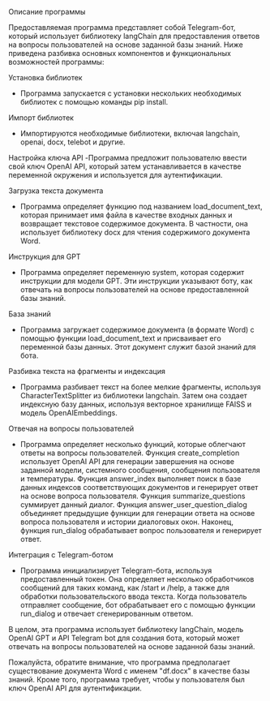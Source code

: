 Описание программы

Предоставляемая программа представляет собой Telegram-бот, который использует библиотеку langChain для предоставления ответов на вопросы пользователей на основе заданной базы знаний.
Ниже приведена разбивка основных компонентов и функциональных возможностей программы:

Установка библиотек
- Программа запускается с установки нескольких необходимых библиотек с помощью команды pip install.

Импорт библиотек
- Импортируются необходимые библиотеки, включая langchain, openai, docx, telebot и другие.

Настройка ключа API
-Программа предложит пользователю ввести свой ключ OpenAI API, который затем устанавливается в качестве переменной окружения и используется для аутентификации.

Загрузка текста документа
- Программа определяет функцию под названием load_document_text, которая принимает имя файла в качестве входных данных и возвращает текстовое содержимое документа.
  В частности, она использует библиотеку docx для чтения содержимого документа Word.

Инструкция для GPT
- Программа определяет переменную system, которая содержит инструкции для модели GPT. Эти инструкции указывают боту, как отвечать на вопросы пользователей на основе предоставленной базы знаний.

База знаний
- Программа загружает содержимое документа (в формате Word) с помощью функции load_document_text и присваивает его переменной базы данных. Этот документ служит базой знаний для бота.

Разбивка текста на фрагменты и индексация
- Программа разбивает текст на более мелкие фрагменты, используя CharacterTextSplitter из библиотеки langchain. Затем она создает индексную базу данных, используя векторное хранилище FAISS и модель OpenAIEmbeddings.

Отвечая на вопросы пользователей
- Программа определяет несколько функций, которые облегчают ответы на вопросы пользователей. Функция create_completion использует OpenAI API для генерации завершения на основе заданной модели, системного сообщения,
  сообщения пользователя и температуры. Функция answer_index выполняет поиск в базе данных индексов соответствующих документов и генерирует ответ на основе вопроса пользователя.
  Функция summarize_questions суммирует данный диалог. Функция answer_user_question_dialog объединяет предыдущие функции для генерации ответа на основе вопроса пользователя и истории диалоговых окон.
  Наконец, функция run_dialog обрабатывает вопрос пользователя и генерирует ответ.

Интеграция с Telegram-ботом
- Программа инициализирует Telegram-бота, используя предоставленный токен. Она определяет несколько обработчиков сообщений для таких команд, как /start и /help, а также для обработки пользовательского ввода текста.
  Когда пользователь отправляет сообщение, бот обрабатывает его с помощью функции run_dialog и отвечает сгенерированным ответом.

В целом, эта программа использует библиотеку langChain, модель OpenAI GPT и API Telegram bot для создания бота, который может отвечать на вопросы пользователей на основе заданной базы знаний.

Пожалуйста, обратите внимание, что программа предполагает существование документа Word с именем "df.docx" в качестве базы знаний. Кроме того, программа требует, чтобы у пользователя был ключ OpenAI API для аутентификации.

